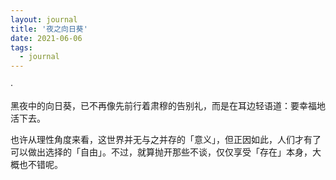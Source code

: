 ```yaml
---
layout: journal
title: '夜之向日葵'
date: 2021-06-06
tags:
  - journal
---
```


·

黑夜中的向日葵，已不再像先前行着肃穆的告别礼，而是在耳边轻语道：要幸福地活下去。

也许从理性角度来看，这世界并无与之并存的「意义」，但正因如此，人们才有了可以做出选择的「自由」。不过，就算抛开那些不谈，仅仅享受「存在」本身，大概也不错呢。
